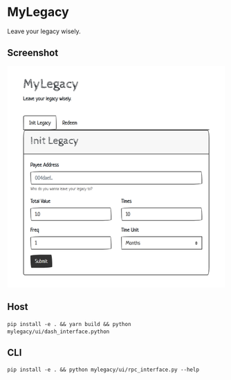 # MyLegacy

Leave your legacy wisely.

## Screenshot

![screenshot](screenshot.png)

## Host

`pip install -e . && yarn build && python mylegacy/ui/dash_interface.python`

## CLI

`pip install -e . && python mylegacy/ui/rpc_interface.py --help`
